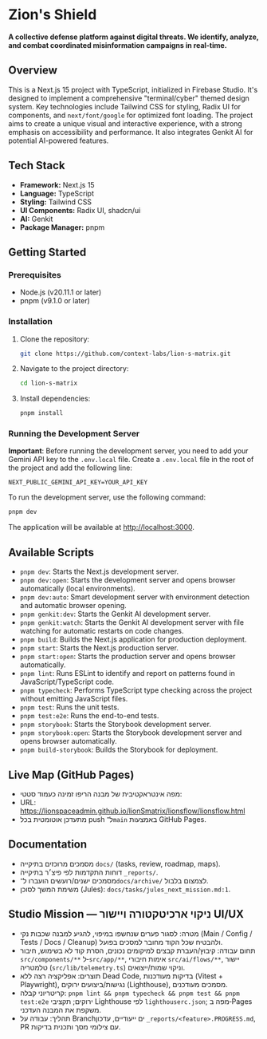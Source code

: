 # Zion's Shield

**A collective defense platform against digital threats. We identify, analyze, and combat coordinated misinformation campaigns in real-time.**

## Overview

This is a Next.js 15 project with TypeScript, initialized in Firebase Studio. It's designed to implement a comprehensive "terminal/cyber" themed design system. Key technologies include Tailwind CSS for styling, Radix UI for components, and `next/font/google` for optimized font loading. The project aims to create a unique visual and interactive experience, with a strong emphasis on accessibility and performance. It also integrates Genkit AI for potential AI-powered features.

## Tech Stack

- **Framework:** Next.js 15
- **Language:** TypeScript
- **Styling:** Tailwind CSS
- **UI Components:** Radix UI, shadcn/ui
- **AI:** Genkit
- **Package Manager:** pnpm

## Getting Started

### Prerequisites

- Node.js (v20.11.1 or later)
- pnpm (v9.1.0 or later)

### Installation

1.  Clone the repository:
    ```bash
    git clone https://github.com/context-labs/lion-s-matrix.git
    ```
2.  Navigate to the project directory:
    ```bash
    cd lion-s-matrix
    ```
3.  Install dependencies:
    ```bash
    pnpm install
    ```

### Running the Development Server

**Important**: Before running the development server, you need to add your Gemini API key to the `.env.local` file. Create a `.env.local` file in the root of the project and add the following line:
```
NEXT_PUBLIC_GEMINI_API_KEY=YOUR_API_KEY
```

To run the development server, use the following command:

```bash
pnpm dev
```

The application will be available at [http://localhost:3000](http://localhost:3000).

## Available Scripts

-   `pnpm dev`: Starts the Next.js development server.
-   `pnpm dev:open`: Starts the development server and opens browser automatically (local environments).
-   `pnpm dev:auto`: Smart development server with environment detection and automatic browser opening.
-   `pnpm genkit:dev`: Starts the Genkit AI development server.
-   `pnpm genkit:watch`: Starts the Genkit AI development server with file watching for automatic restarts on code changes.
-   `pnpm build`: Builds the Next.js application for production deployment.
-   `pnpm start`: Starts the Next.js production server.
-   `pnpm start:open`: Starts the production server and opens browser automatically.
-   `pnpm lint`: Runs ESLint to identify and report on patterns found in JavaScript/TypeScript code.
-   `pnpm typecheck`: Performs TypeScript type checking across the project without emitting JavaScript files.
-   `pnpm test`: Runs the unit tests.
-   `pnpm test:e2e`: Runs the end-to-end tests.
-   `pnpm storybook`: Starts the Storybook development server.
-   `pnpm storybook:open`: Starts the Storybook development server and opens browser automatically.
-   `pnpm build-storybook`: Builds the Storybook for deployment.

## Live Map (GitHub Pages)

- מפה אינטראקטיבית של מבנה הריפו זמינה כעמוד סטטי:
- URL: https://lionspaceadmin.github.io/lionSmatrix/lionsflow/lionsflow.html
- מתעדכן אוטומטית בכל push ל־`main` באמצעות GitHub Pages.

## Documentation

- מסמכים מרוכזים בתיקייה `docs/` (tasks, review, roadmap, maps).
- דוחות התקדמות לפי פיצ׳ר בתיקייה `_reports/`.
- מסמכים ישנים/רועשים הועברו ל־`docs/archive/` לצמצום בלבול.
- משימת המשך לסוכן (Jules): `docs/tasks/jules_next_mission.md:1`.

## Studio Mission — ניקוי ארכיטקטורה ויישור UI/UX

- מטרה: לסגור פערים שנחשפו במיפוי, להגיע למבנה שכבות נקי (Main / Config / Tests / Docs / Cleanup) ולהבטיח שכל הקוד מחובר למסכים בפועל.
- תחום עבודה: קיבוץ/העברת קבצים למיקומים נכונים, הסרת קוד לא בשימוש, חיבור `src/components/**` ל‑`src/app/**`, אימות חיבורי `src/ai/flows/**`, יישור טלמטריה (`src/lib/telemetry.ts`) וניקוי שמות/ייצואים.
- תוצרים: אפליקציה רצה ללא Dead Code, בדיקות מעודכנות (Vitest + Playwright), נגישות/ביצועים ירוקים (Lighthouse), מסמכים מעודכנים.
- קריטריוני קבלה: `pnpm lint && pnpm typecheck && pnpm test && pnpm test:e2e` ירוקים; תקציבי Lighthouse לפי `lighthouserc.json`; מפה ב‑Pages משקפת את המבנה העדכני.
- תהליך: עבודה על Branchים ייעודיים, עדכון `_reports/<feature>.PROGRESS.md`, PR עם צילומי מסך ותכנית בדיקות.
